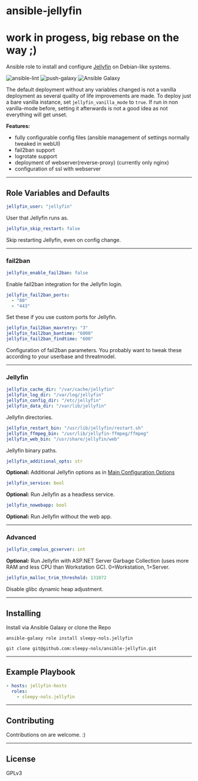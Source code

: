 # ansible-jellyfin
# work in progess, big rebase on the way ;)
Ansible role to install and configure [Jellyfin](https://jellyfin.org/) on Debian-like systems.

![ansible-lint](https://github.com/sleepy-nols/ansible-jellyfin/actions/workflows/ansible-lint.yml/badge.svg)
![push-galaxy](https://github.com/sleepy-nols/ansible-jellyfin/actions/workflows/ansible-galaxy-push-role.yml/badge.svg)
![Ansible Galaxy](https://img.shields.io/badge/Ansible_Galaxy-sleepy--nols.jellyfin-blue)

The default deployment without any variables changed is not a vanilla deployment as several quality of life improvements are made.
To deploy just a bare vanilla instance, set `jellyfin_vanilla_mode` to `true`. If run in non vanilla-mode before, setting it afterwards is not a good idea as not everything will get unset.

**Features:**
- fully configurable config files (ansible management of settings normally tweaked in webUI)
- fail2ban support
- logrotate support
- deployment of webserver(reverse-proxy) (currently only nginx)
- configuration of ssl with webserver

---
## Role Variables and Defaults

```yml
jellyfin_user: "jellyfin"
```
User that Jellyfin runs as.

```yml
jellyfin_skip_restart: false
```
Skip restarting Jellyfin, even on config change.

---
### fail2ban

```yml
jellyfin_enable_fail2ban: false
```
Enable fail2ban integration for the Jellyfin login.

```yml
jellyfin_fail2ban_ports:
  - "80"
  - "443"
```
Set these if you use custom ports for Jellyfin.

```yml
jellyfin_fail2ban_maxretry: "3"
jellyfin_fail2ban_bantime: "6000"
jellyfin_fail2ban_findtime: "600"
```
Configuration of fail2ban parameters. You probably want to tweak these according to your userbase and threatmodel.

---
### Jellyfin

```yml
jellyfin_cache_dir: "/var/cache/jellyfin"
jellyfin_log_dir: "/var/log/jellyfin"
jellyfin_config_dir: "/etc/jellyfin"
jellyfin_data_dir: "/var/lib/jellyfin"
```
Jellyfin directories.

```yml
jellyfin_restart_bin: "/usr/lib/jellyfin/restart.sh"
jellyfin_ffmpeg_bin: "/usr/lib/jellyfin-ffmpeg/ffmpeg"
jellyfin_web_bin: "/usr/share/jellyfin/web"
```
Jellyfin binary paths.


```yml
jellyfin_additional_opts: str
```
**Optional:** Additional Jellyfin options as in [Main Configuration Options](https://jellyfin.org/docs/general/administration/configuration#main-configuration-options)

```yml
jellyfin_service: bool
```
**Optional:** Run Jellyfin as a headless service.

```yml
jellyfin_nowebapp: bool
```
**Optional:** Run Jellyfin without the web app.

---
### Advanced

```yml
jellyfin_complus_gcserver: int
```
**Optional:** Run Jellyfin with ASP.NET Server Garbage Collection (uses more RAM and less CPU than Workstation GC). 0=Workstation, 1=Server.

```yml
jellyfin_malloc_trim_threshold: 131072
```
Disable glibc dynamic heap adjustment.

---
## Installing

Install via Ansible Galaxy or clone the Repo
```
ansible-galaxy role install sleepy-nols.jellyfin

git clone git@github.com:sleepy-nols/ansible-jellyfin.git
```
---
## Example Playbook

```yml
- hosts: jellyfin-hosts
  roles:
    - sleepy-nols.jellyfin
```

---
## Contributing

Contributions on are welcome. :)

---
## License
GPLv3
